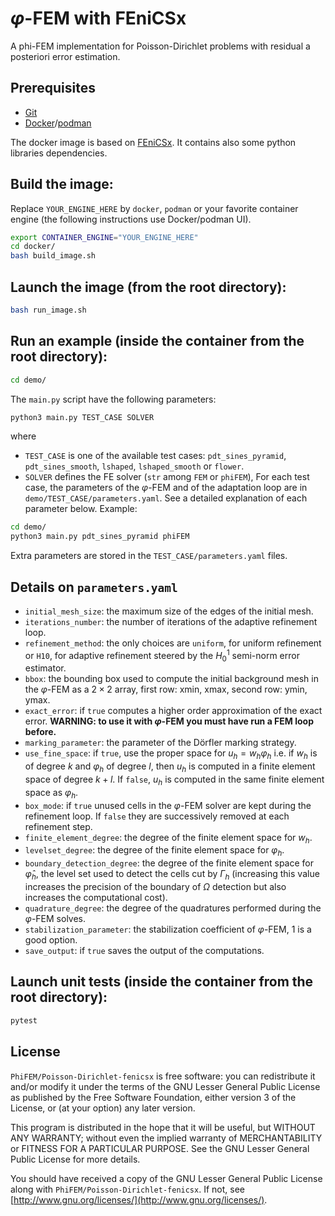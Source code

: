 # $\varphi$-FEM with FEniCSx

A phi-FEM implementation for Poisson-Dirichlet problems with residual a posteriori error estimation.

## Prerequisites

- [Git](https://git-scm.com/)
- [Docker](https://www.docker.com/)/[podman](https://podman.io/)

The docker image is based on [FEniCSx](https://fenicsproject.org/).
It contains also some python libraries dependencies.

## Build the image:
Replace `YOUR_ENGINE_HERE` by `docker`, `podman` or your favorite container engine (the following instructions use Docker/podman UI).
```bash
export CONTAINER_ENGINE="YOUR_ENGINE_HERE"
cd docker/
bash build_image.sh
```

## Launch the image (from the root directory):
```bash
bash run_image.sh
```

## Run an example (inside the container from the root directory):
```bash
cd demo/
```
The `main.py` script have the following parameters:
```bash
python3 main.py TEST_CASE SOLVER
```
where
- `TEST_CASE` is one of the available test cases: `pdt_sines_pyramid`, `pdt_sines_smooth`, `lshaped`, `lshaped_smooth` or `flower`.
- `SOLVER` defines the FE solver (`str` among `FEM` or `phiFEM`),
For each test case, the parameters of the $\varphi$-FEM and of the adaptation loop are in `demo/TEST_CASE/parameters.yaml`.
See a detailed explanation of each parameter below.
Example:
```bash
cd demo/
python3 main.py pdt_sines_pyramid phiFEM 
```

Extra parameters are stored in the `TEST_CASE/parameters.yaml` files.

## Details on `parameters.yaml`

- `initial_mesh_size`: the maximum size of the edges of the initial mesh.
- `iterations_number`: the number of iterations of the adaptive refinement loop.
- `refinement_method`: the only choices are `uniform`, for uniform refinement or `H10`, for adaptive refinement steered by the $H^1_0$ semi-norm error estimator.
- `bbox`: the bounding box used to compute the initial background mesh in the $\varphi$-FEM as a $2\times 2$ array, first row: xmin, xmax, second row: ymin, ymax.
- `exact_error`: if `true` computes a higher order approximation of the exact error. **WARNING: to use it with $\varphi$-FEM you must have run a FEM loop before.**
- `marking_parameter`: the parameter of the Dörfler marking strategy.
- `use_fine_space`: if `true`, use the proper space for $u_h = w_h \varphi_h$ i.e. if $w_h$ is of degree $k$ and $\varphi_h$ of degree $l$, then $u_h$ is computed in a finite element space of degree $k+l$. If `false`, $u_h$ is computed in the same finite element space as $\varphi_h$.
- `box_mode`: if `true` unused cells in the $\varphi$-FEM solver are kept during the refinement loop. If `false` they are successively removed at each refinement step.
- `finite_element_degree`: the degree of the finite element space for $w_h$.
- `levelset_degree`: the degree of the finite element space for $\varphi_h$.
- `boundary_detection_degree`: the degree of the finite element space for $\hat \varphi_h$, the level set used to detect the cells cut by $\Gamma_h$ (increasing this value increases the precision of the boundary of $\Omega$ detection but also increases the computational cost).
- `quadrature_degree`: the degree of the quadratures performed during the $\varphi$-FEM solves.
- `stabilization_parameter`: the stabilization coefficient of $\varphi$-FEM, $1$ is a good option.
- `save_output`: if `true` saves the output of the computations.

## Launch unit tests (inside the container from the root directory):
```bash
pytest
```

## License

`PhiFEM/Poisson-Dirichlet-fenicsx` is free software: you can redistribute it and/or modify it under the terms of the GNU Lesser General Public License as published by the Free Software Foundation, either version 3 of the License, or (at your option) any later version.

This program is distributed in the hope that it will be useful, but WITHOUT ANY WARRANTY; without even the implied warranty of MERCHANTABILITY or FITNESS FOR A PARTICULAR PURPOSE. See the GNU Lesser General Public License for more details.

You should have received a copy of the GNU Lesser General Public License along with `PhiFEM/Poisson-Dirichlet-fenicsx`. If not, see [http://www.gnu.org/licenses/](http://www.gnu.org/licenses/).